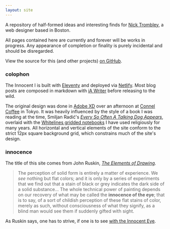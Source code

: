 ```yaml
---
layout: site
---
```


A repository of half-formed ideas and interesting finds for [Nick Trombley][net], a web designer based in Boston.

All pages contained here are currently and forever will be works in progress. Any appearance of completion or finality is purely incidental and should be disregarded.

View the source for this (and other projects) [on GitHub][github].

### colophon

The Innocent I is built with [Eleventy][eleventy] and deployed via [Netlify][netlify]. Most blog posts are composed in markdown with [iA Writer][ia] before releasing to the wild.

The original design was done in [Adobe XD][xd] over an afternoon at [Connel Coffee][connel] in Tokyo. It was heavily influenced by the style of a book I was reading at the time, Smiljan Radić's _[Every So Often A Talking Dog Appears][radic]_, overlaid with the [Whitelines gridded notebooks][whitelines] I have used religiously for many years. All horizontal and vertical elements of the site conform to the strict 12px square background grid, which constrains much of the site's design.

### innocence

The title of this site comes from John Ruskin, _[The Elements of Drawing][ruskin]_.

> The perception of solid form is entirely a matter of experience. We _see_ nothing but flat colors; and it is only by a series of experiments that we find out that a stain of black or grey indicates the dark side of a solid substance... The whole technical power of painting depends on our recovery of what may be called the **innocence of the eye**; that is to say, of a sort of childish perception of these flat stains of color, merely as such, without consciousness of what they signify, as a blind man would see them if suddenly gifted with sight.

As Ruskin says, one has to strive, if one is to see [with the Innocent Eye][pye].

[net]: https://nicktrombley.design
[github]: https://github.com/Aias
[ruskin]: http://www.gutenberg.org/files/30325/30325-h/30325-h.htm
[pye]: https://barnsworthburning.net/creators/david-pye/the-skill-of-perception
[eleventy]: https://www.11ty.dev/
[netlify]: https://www.netlify.com/
[xd]: https://www.adobe.com/products/xd.html
[ia]: https://ia.net/writer
[connel]: https://www.google.com/maps/place/Connel+Coffee/@35.674092,139.7292203,15z/data=!4m2!3m1!1s0x0:0x9ad8156acaa9541f?sa=X&ved=2ahUKEwivjfGok4zoAhVrhXIEHReWAgYQ_BIwCnoECBAQCA
[radic]: https://www.amazon.com/Every-Often-Talking-Appears-Essays/dp/3960984871
[whitelines]: https://www.whitelinespaper.com/
